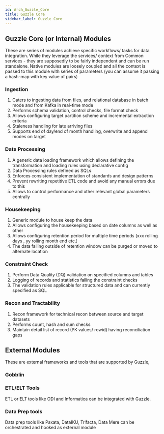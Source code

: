```yaml
---
id: Arch_Guzzle_Core
title: Guzzle Core
sidebar_label: Guzzle Core
---
```



## Guzzle Core (or Internal) Modules

These are series of modules achieve specific workflows/ tasks for data integration. While they leverage the services/ context from Common services - they are supposedly to be fairly independent and can be run standalone. Native modules are loosely coupled and all the context is passed to this module with series of parameters (you can assume it passing a hash-map with key value of pairs)

### Ingestion

1. Caters to ingesting data from files, and relational database in batch mode and from Kafka in real-time mode
1. Performs schema validation, control checks, file format check
1. Allows configuring target partition scheme and incremental extraction criteria
1. Staleness handling for late arriving files
1. Supports end of day/end of month handling, overwrite and append modes on target

### Data Processing

1. A generic data loading framework which allows defining the transformation and loading rules using declarative config
1. Data Processing rules defined as SQLs
1. Enforces consistent implementation of standards and design patterns
1. Prevent rewriting repetitive ETL code and avoid any manual errors due to this
1. Allows to control performance and other relevant global parameters centrally

### Housekeeping

1. Generic module to house keep the data
1. Allows configuring the housekeeping based on date columns as well as other
1. Allows configuring retention period for multiple time periods (xxx rolling days , yy rolling month end etc.)
1. The data falling outside of retention window can be purged or moved to alternate location

### Constraint Check

1. Perform Data Quality (DQ) validation on specified columns and tables
1. Logging of records and statistics failing the constraint checks
1. The validation rules applicable for structured data and can currently specified as SQL

### Recon and Tractability

1. Recon framework for technical recon between source and target datasets
1. Performs count, hash and sum checks
1. Maintain detail list of record (PK values/ rowid) having reconciliation gaps

## External Modules

These are external frameworks and tools that are supported by Guzzle,

### Gobblin

### ETL/ELT Tools

ETL or ELT tools like ODI and Informatica can be integrated with Guzzle.

### Data Prep tools

Data prep tools like Paxata, DataIKU, Trifacta, Data Mere can be orchestrated and hooked as external module